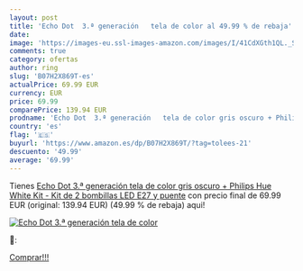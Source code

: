 ```yaml
---
layout: post
title: 'Echo Dot  3.ª generación   tela de color al 49.99 % de rebaja'
date: 
image: 'https://images-eu.ssl-images-amazon.com/images/I/41CdXGth1QL._SL200_.jpg'
comments: true
category: ofertas
author: ring
slug: 'B07H2X869T-es'
actualPrice: 69.99 EUR
currency: EUR
price: 69.99
comparePrice: 139.94 EUR
prodname: 'Echo Dot  3.ª generación   tela de color gris oscuro + Philips Hue White Kit - Kit de 2 bombillas LED E27 y puente'
country: 'es'
flag: '🇪🇸'
buyurl: 'https://www.amazon.es/dp/B07H2X869T/?tag=tolees-21'
descuento: '49.99'
average: '69.99'
---
```


Tienes [Echo Dot  3.ª generación   tela de color gris oscuro + Philips Hue White Kit - Kit de 2 bombillas LED E27 y puente](https://www.amazon.es/dp/B07H2X869T/?tag=tolees-21) con precio final de  69.99 EUR (original: 139.94 EUR) (49.99 %  de rebaja) aqui!

[![Echo Dot  3.ª generación   tela de color](https://images-eu.ssl-images-amazon.com/images/I/41CdXGth1QL._SL200_.jpg)](https://www.amazon.es/dp/B07H2X869T/?tag=tolees-21)

🔎:


[Comprar!!!](https://www.amazon.es/dp/B07H2X869T/?tag=tolees-21)
